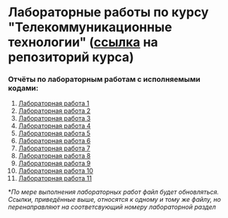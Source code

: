 # Лабораторные работы по курсу "Телекоммуникационные технологии" ([ссылка](https://github.com/MatNepo/ThinkDSP) на репозиторий курса)
### Отчёты по лабораторным работам с исполняемыми кодами:
1. [Лабораторная работа 1](https://colab.research.google.com/drive/19CNLwWf0h5zI-HfLwYh6DGVWUXBz_Dgn#scrollTo=3qPErALbzdgu)
2. [Лабораторная работа 2]()
3. [Лабораторная работа 3]()
4. [Лабораторная работа 4]()
5. [Лабораторная работа 5]()
6. [Лабораторная работа 6]()
7. [Лабораторная работа 7]()
8. [Лабораторная работа 8]()
9. [Лабораторная работа 9]()
10. [Лабораторная работа 10]()
11. [Лабораторная работа 11]()

**По мере выполнения лабораторных работ файл будет обновляться. Ссылки, приведённые выше, относятся к одному и тому же файлу, но перенаправляют на соответсвующий номеру лабораторной раздел*
